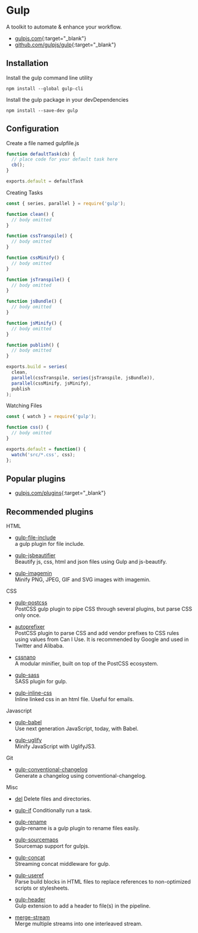 # Gulp

A toolkit to automate & enhance your workflow.

- [gulpjs.com](https://gulpjs.com/){:target="_blank"}
- [github.com/gulpjs/gulp](https://github.com/gulpjs/gulp){:target="_blank"}

## Installation

Install the gulp command line utility

```shell
npm install --global gulp-cli
```

Install the gulp package in your devDependencies

```shell
npm install --save-dev gulp
```

## Configuration

Create a file named gulpfile.js

```javascript
function defaultTask(cb) {
  // place code for your default task here
  cb();
}

exports.default = defaultTask
```

Creating Tasks

```javascript
const { series, parallel } = require('gulp');

function clean() {
  // body omitted
}

function cssTranspile() {
  // body omitted
}

function cssMinify() {
  // body omitted
}

function jsTranspile() {
  // body omitted
}

function jsBundle() {
  // body omitted
}

function jsMinify() {
  // body omitted
}

function publish() {
  // body omitted
}

exports.build = series(
  clean,
  parallel(cssTranspile, series(jsTranspile, jsBundle)),
  parallel(cssMinify, jsMinify),
  publish
);
```

Watching Files

```javascript
const { watch } = require('gulp');

function css() {
  // body omitted
}

exports.default = function() {
  watch('src/*.css', css);
};
```

## Popular plugins

- [gulpjs.com/plugins](https://gulpjs.com/plugins){:target="_blank"}

## Recommended plugins

HTML

- [gulp-file-include](gulp-file-include.html)  
   a gulp plugin for file include.

- [gulp-jsbeautifier](gulp-jsbeautifier.html)  
   Beautify js, css, html and json files using Gulp and js-beautify.

- [gulp-imagemin](gulp-imagemin.html)  
   Minify PNG, JPEG, GIF and SVG images with imagemin.

CSS

- [gulp-postcss](gulp-postcss.html)  
   PostCSS gulp plugin to pipe CSS through several plugins, but parse CSS only once.

- [autoprefixer](autoprefixer.html)  
   PostCSS plugin to parse CSS and add vendor prefixes to CSS rules using values from Can I Use. It is recommended by Google and used in Twitter and Alibaba.

- [cssnano](cssnano.html)  
   A modular minifier, built on top of the PostCSS ecosystem.

- [gulp-sass](gulp-sass.html)  
   SASS plugin for gulp.

- [gulp-inline-css](gulp-inline-css.html)  
   Inline linked css in an html file. Useful for emails.

Javascript

- [gulp-babel](gulp-babel.html)  
   Use next generation JavaScript, today, with Babel.

- [gulp-uglify](gulp-uglify.html)  
   Minify JavaScript with UglifyJS3.

Git

- [gulp-conventional-changelog](gulp-conventional-changelog.html)  
   Generate a changelog using conventional-changelog.

Misc

- [del](del.html)
   Delete files and directories.

- [gulp-if](gulp-if.html)
   Conditionally run a task.

- [gulp-rename](gulp-rename.html)  
   gulp-rename is a gulp plugin to rename files easily.

- [gulp-sourcemaps](gulp-sourcemaps.html)  
   Sourcemap support for gulpjs.

- [gulp-concat](gulp-concat.html)  
   Streaming concat middleware for gulp.

- [gulp-useref](gulp-useref.html)  
   Parse build blocks in HTML files to replace references to non-optimized scripts or stylesheets.

- [gulp-header](gulp-header.html)  
   Gulp extension to add a header to file(s) in the pipeline.

- [merge-stream](merge-stream.html)  
   Merge multiple streams into one interleaved stream.
